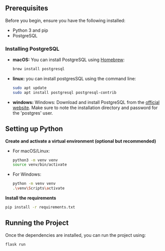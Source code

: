 ## Prerequisites

Before you begin, ensure you have the following installed:

- Python 3 and pip
- PostgreSQL

### Installing PostgreSQL

- **macOS:** You can install PostgreSQL using [Homebrew](https://brew.sh/):

  ```bash
  brew install postgresql

- **linux:** you can install postgresSQL using the command line: 
    ```bash
    sudo apt update
    sudo apt install postgresql postgresql-contrib
    ```

- **windows:** Windows: Download and install PostgreSQL from the [official website](https://www.postgresql.org/download/windows/). Make sure to note the installation directory and password for the 'postgres' user.


## Setting up Python
**Create and activate a virtual environment (optional but recommended)**

- For macOS/Linux:

    ```bash
    python3 -m venv venv
    source venv/bin/activate
    ```

- For Windows:

    ```bash
    python -m venv venv
    .\venv\Scripts\activate
    ```

**Install the requirements**

```bash
pip install -r requirements.txt
```

## Running the Project

Once the dependencies are installed, you can run the project using:

```bash
flask run